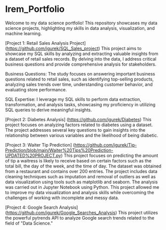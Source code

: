 # Irem_Portfolio
Welcome to my data science portfolio! This repository showcases my data science projects, highlighting my skills in data analysis, visualization, and machine learning. 


[Project 1: Retail Sales Analysis Project] (https://github.com/igurek/SQL_Sales_project) 
This project aims to showcase my SQL skills by analyzing and extracting valuable insights from a dataset of retail sales records. By delving into the data, I address critical business questions and provide comprehensive analysis for stakeholders.

Business Questions: The study focuses on answering important business questions related to retail sales, such as identifying top-selling products, analyzing sales trends over time, understanding customer behavior, and evaluating store performance.

SQL Expertise: I leverage my SQL skills to perform data extraction, transformation, and analysis tasks, showcasing my proficiency in utilizing SQL queries to derive meaningful insights.


[Project 2: Diabetes Analysis] (https://github.com/igurek/Diabetes) 
This project focuses on analyzing factors related to diabetes using a dataset. The project addresses several key questions to gain insights into the relationship between various variables and the likelihood of being diabetic.


[Project 3: Waiter Tip Prediction] (https://github.com/igurek/Tip-Prediction/blob/main/Waiter%20Tips%20Prediction-UPDATED%20PROJECT.py) 
This project focuses on predicting the amount of tip a waitress is likely to receive based on certain factors such as the total bill, the day of the week, and the time of day. The dataset was obtained from a restaurant and contains over 200 entries. The project includes data cleaning techniques such as imputation and removal of outliers as well as data visualization using tools such as matplotlib and seaborn. The analysis was carried out in Jupyter Notebook using Python. This project allowed me to improve my data visualization and analysis skills while overcoming the challenges of working with incomplete and messy data.


[Project 4: Google Search Analysis] (https://github.com/igurek/Google_Searches_Analysis) 
This project utilizes the powerful pytrends API to analyze Google search trends related to the field of "Data Science."
